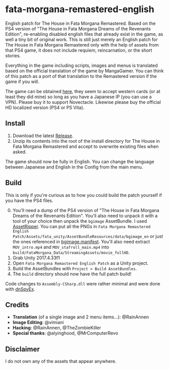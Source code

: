 # fata-morgana-remastered-english
English patch for The House in Fata Morgana Remastered. Based on the PS4 version of "The House in Fata Morgana Dreams of the Revenants Edition", re-enabling disabled english files that already exist in the game, as well a tiny bit of original work. This is still just merely an English patch for The House in Fata Morgana Remastered only with the help of assets from that PS4 game, it does not include requiem, reincarnation, or the short stories.

Everything in the game including scripts, images and menus is translated based on the official translation of the game by MangaGamer. You can think of this patch as a port of that translation to the Remastered version if the game if you will.

The game can be obtained [here](https://www.animategames.jp/home/detail/30082), they seem to accept western cards (or at least they did mine) so long as you have a Japanese IP (you can use a VPN). Please buy it to support Novectacle. Likewise please buy the official HD localized version (PS4 or PS Vita).

## Install
1. Download the latest [Release](https://github.com/rainx0r/fata-morgana-remastered-english/releases).
2. Unzip its contents into the root of the install directory for The House in Fata Morgana Remastered and accept to overwrite existing files when asked.

The game should now be fully in English. You can change the language between Japanese and English in the Config from the main menu.

## Build

This is only if you're curious as to how you could build the patch yourself if you have the PS4 files.

0. You'll need a dump of the PS4 version of "The House in Fata Morgana Dreams of the Revenants Edition". You'll also need to unpack it with a tool of your choice then unpack the `bgimage` AssetBundle. I used [AssetRipper](https://github.com/AssetRipper/AssetRipper). You can put all the PNGs in `Fata Morgana Remastered English Patch/Assets/fata_unity/AssetBundleResources/data/bgimage_en` or just the ones referenced in [bgimage.manifest](https://github.com/rainx0r/fata-morgana-remastered-english/blob/main/Fata%20Morgana%20Remastered%20English%20Patch/Assets/Editor/bgimage.manifest). You'll also need extract `MOV_intro.mp4` and `MOV_stafroll_main.mp4` into `build/FataMorgana_Data/StreamingAssets/movie_fullHD`.
1. Grab Unity 2017.4.33f1
2. Open `Fata Morgana Remastered English Patch` as a Unity project.
3. Build the AssetBundles with `Project > Build AssetBundles`.
4. The `build` directory should now have the full patch build!

Code changes to `Assembly-CSharp.dll` were rather minimal and were done with [dnSpyEx](https://github.com/dnSpyEx/dnSpy).

## Credits

- **Translation** (of a single image and 2 menu items...): @RainAnnen
- **Image Editing**: @vimiani
- **Hacking**: @RainAnnen, @TheZombieKiller
- **Special thanks**: @alyinghood, @MrComputerRevo

## Disclaimer

I do not own any of the assets that appear anywhere.
